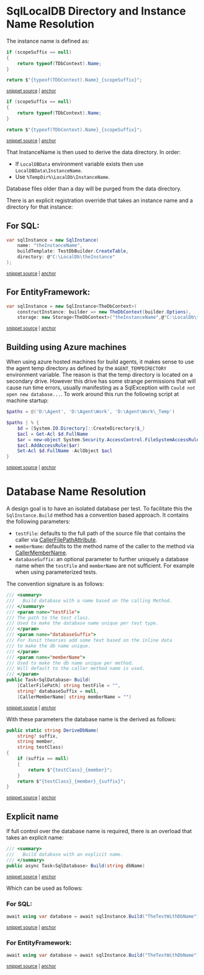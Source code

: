 <!--
GENERATED FILE - DO NOT EDIT
This file was generated by [MarkdownSnippets](https://github.com/SimonCropp/MarkdownSnippets).
Source File: /pages/mdsource/directory-and-name-resolution.source.md
To change this file edit the source file and then run MarkdownSnippets.
-->

# SqlLocalDB Directory and Instance Name Resolution

The instance name is defined as:

<!-- snippet: GetInstanceName -->
<a id='snippet-getinstancename'/></a>
```cs
if (scopeSuffix == null)
{
    return typeof(TDbContext).Name;
}

return $"{typeof(TDbContext).Name}_{scopeSuffix}";
```
<sup><a href='/src/EfLocalDb/SqlInstance.cs#L108-L117' title='File snippet `getinstancename` was extracted from'>snippet source</a> | <a href='#snippet-getinstancename' title='Navigate to start of snippet `getinstancename`'>anchor</a></sup>
<a id='snippet-getinstancename-1'/></a>
```cs
if (scopeSuffix == null)
{
    return typeof(TDbContext).Name;
}

return $"{typeof(TDbContext).Name}_{scopeSuffix}";
```
<sup><a href='/src/EfLocalDb/Storage.cs#L28-L37' title='File snippet `getinstancename` was extracted from'>snippet source</a> | <a href='#snippet-getinstancename-1' title='Navigate to start of snippet `getinstancename`'>anchor</a></sup>
<!-- endsnippet -->

That InstanceName is then used to derive the data directory. In order:

 * If `LocalDBData` environment variable exists then use `LocalDBData\InstanceName`.
 * Use `%TempDir%\LocalDb\InstanceName`.

Database files older than a day will be purged from the data directory.

There is an explicit registration override that takes an instance name and a directory for that instance:


## For SQL:

<!-- snippet: ExplicitName -->
<a id='snippet-explicitname'/></a>
```cs
var sqlInstance = new SqlInstance(
    name: "theInstanceName",
    buildTemplate: TestDbBuilder.CreateTable,
    directory: @"C:\LocalDb\theInstance"
);
```
<sup><a href='/src/LocalDb.Tests/Snippets/ExplicitName.cs#L7-L13' title='File snippet `explicitname` was extracted from'>snippet source</a> | <a href='#snippet-explicitname' title='Navigate to start of snippet `explicitname`'>anchor</a></sup>
<!-- endsnippet -->


## For EntityFramework:

<!-- snippet: EfExplicitName -->
<a id='snippet-efexplicitname'/></a>
```cs
var sqlInstance = new SqlInstance<TheDbContext>(
    constructInstance: builder => new TheDbContext(builder.Options),
    storage: new Storage<TheDbContext>("theInstanceName",@"C:\LocalDb\theInstance"));
```
<sup><a href='/src/EfLocalDb.Tests/Snippets/EfExplicitName.cs#L7-L11' title='File snippet `efexplicitname` was extracted from'>snippet source</a> | <a href='#snippet-efexplicitname' title='Navigate to start of snippet `efexplicitname`'>anchor</a></sup>
<!-- endsnippet -->


## Building using Azure machines

When using azure hosted machines for build agents, it makes sense to use the agent temp directory as defined by the `AGENT_TEMPDIRECTORY` environment variable. The reason is that the temp directory is located on a secondary drive. However this drive has some strange permissions that will cause run time errors, usually manifesting as a SqlException with `Could not open new database...`. To work around this run the following script at machine startup:

<!-- snippet: Set-D-Drive-Permissions.ps1 -->
<a id='snippet-Set-D-Drive-Permissions.ps1'/></a>
```ps1
$paths = @('D:\Agent', 'D:\Agent\Work', 'D:\Agent\Work\_Temp')

$paths | % {
    $d = [System.IO.Directory]::CreateDirectory($_)
    $acl = Get-Acl $d.FullName
    $ar = new-object System.Security.AccessControl.FileSystemAccessRule("Everyone", "FullControl", "ContainerInherit, ObjectInherit", "None", "Allow")
    $acl.AddAccessRule($ar)
    Set-Acl $d.FullName -AclObject $acl
}
```
<sup><a href='/src/StartUpScript/Set-D-Drive-Permissions.ps1#L1-L9' title='File snippet `Set-D-Drive-Permissions.ps1` was extracted from'>snippet source</a> | <a href='#snippet-Set-D-Drive-Permissions.ps1' title='Navigate to start of snippet `Set-D-Drive-Permissions.ps1`'>anchor</a></sup>
<!-- endsnippet -->


# Database Name Resolution

A design goal is to have an isolated database per test. To facilitate this the `SqlInstance.Build` method has a convention based approach. It contains the following parameters:

 * `testFile`: defaults to the full path of the source file that contains the caller via [CallerFilePathAttribute](https://docs.microsoft.com/en-us/dotnet/api/system.runtime.compilerservices.callerfilepathattribute).
 * `memberName`: defaults to the method name of the caller to the method via [CallerMemberName](https://docs.microsoft.com/en-us/dotnet/api/system.runtime.compilerservices.callermembername).
 * `databaseSuffix`: an optional parameter to further uniquely a database name when the `testFile` and `memberName` are not sufficient. For example when using parameterized tests.

The convention signature is as follows:

<!-- snippet: ConventionBuildSignature -->
<a id='snippet-conventionbuildsignature'/></a>
```cs
/// <summary>
///   Build database with a name based on the calling Method.
/// </summary>
/// <param name="testFile">
/// The path to the test class.
/// Used to make the database name unique per test type.
/// </param>
/// <param name="databaseSuffix">
/// For Xunit theories add some text based on the inline data
/// to make the db name unique.
/// </param>
/// <param name="memberName">
/// Used to make the db name unique per method.
/// Will default to the caller method name is used.
/// </param>
public Task<SqlDatabase> Build(
    [CallerFilePath] string testFile = "",
    string? databaseSuffix = null,
    [CallerMemberName] string memberName = "")
```
<sup><a href='/src/LocalDb/SqlInstance.cs#L62-L82' title='File snippet `conventionbuildsignature` was extracted from'>snippet source</a> | <a href='#snippet-conventionbuildsignature' title='Navigate to start of snippet `conventionbuildsignature`'>anchor</a></sup>
<!-- endsnippet -->

With these parameters the database name is the derived as follows:

<!-- snippet: DeriveName -->
<a id='snippet-derivename'/></a>
```cs
public static string DeriveDbName(
    string? suffix,
    string member,
    string testClass)
{
    if (suffix == null)
    {
        return $"{testClass}_{member}";
    }
    return $"{testClass}_{member}_{suffix}";
}
```
<sup><a href='/src/LocalDb/DbNamer.cs#L3-L15' title='File snippet `derivename` was extracted from'>snippet source</a> | <a href='#snippet-derivename' title='Navigate to start of snippet `derivename`'>anchor</a></sup>
<!-- endsnippet -->


## Explicit name

If full control over the database name is required, there is an overload that takes an explicit name:

<!-- snippet: ExplicitBuildSignature -->
<a id='snippet-explicitbuildsignature'/></a>
```cs
/// <summary>
///   Build database with an explicit name.
/// </summary>
public async Task<SqlDatabase> Build(string dbName)
```
<sup><a href='/src/LocalDb/SqlInstance.cs#L95-L100' title='File snippet `explicitbuildsignature` was extracted from'>snippet source</a> | <a href='#snippet-explicitbuildsignature' title='Navigate to start of snippet `explicitbuildsignature`'>anchor</a></sup>
<!-- endsnippet -->

Which can be used as follows:


### For SQL:

<!-- snippet: WithDbName -->
<a id='snippet-withdbname'/></a>
```cs
await using var database = await sqlInstance.Build("TheTestWithDbName");
```
<sup><a href='/src/LocalDb.Tests/Snippets/SnippetTests.cs#L33-L35' title='File snippet `withdbname` was extracted from'>snippet source</a> | <a href='#snippet-withdbname' title='Navigate to start of snippet `withdbname`'>anchor</a></sup>
<!-- endsnippet -->


### For EntityFramework:

<!-- snippet: EFWithDbName -->
<a id='snippet-efwithdbname'/></a>
```cs
await using var database = await sqlInstance.Build("TheTestWithDbName");
```
<sup><a href='/src/EfLocalDb.Tests/Snippets/EfSnippetTests.cs#L44-L46' title='File snippet `efwithdbname` was extracted from'>snippet source</a> | <a href='#snippet-efwithdbname' title='Navigate to start of snippet `efwithdbname`'>anchor</a></sup>
<!-- endsnippet -->
